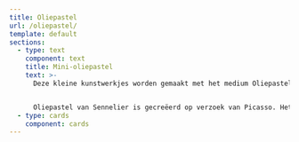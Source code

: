 ```yaml
---
title: Oliepastel
url: /oliepastel/
template: default
sections:
  - type: text
    component: text
    title: Mini-oliepastel
    text: >-
      D﻿eze kleine kunstwerkjes worden gemaakt met het medium Oliepastel.


      Oliepastel van Sennelier is gecreëerd op verzoek van Picasso. Het is een oliekrijt dat bestaat uit pigmenten vermengd met een niet-drogende olie van hoge kwaliteit die zich bijna als olieverf laat verwerken door erin te vegen, te krassen en te werken met gelaagdheden.
  - type: cards
    component: cards
---
```

